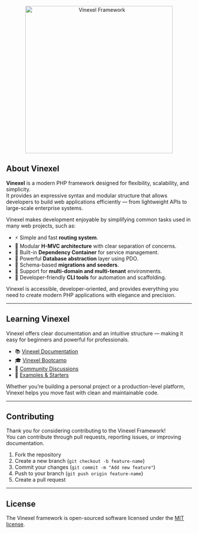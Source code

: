 <p align="center">
    <a href="https://vinexel.com" target="_blank">
        <img src="https://vinexel.com/static/vinexel/images/logo.png" width="400" alt="Vinexel Framework">
    </a>
</p>

## About Vinexel

**Vinexel** is a modern PHP framework designed for flexibility, scalability, and simplicity.  
It provides an expressive syntax and modular structure that allows developers to build web applications efficiently — from lightweight APIs to large-scale enterprise systems.

Vinexel makes development enjoyable by simplifying common tasks used in many web projects, such as:

- ⚡ Simple and fast **routing system**.
- 🧩 Modular **H-MVC architecture** with clear separation of concerns.
- 🧠 Built-in **Dependency Container** for service management.
- 💾 Powerful **Database abstraction** layer using PDO.
- 🔄 Schema-based **migrations and seeders**.
- 🧰 Support for **multi-domain and multi-tenant** environments.
- 🚀 Developer-friendly **CLI tools** for automation and scaffolding.

Vinexel is accessible, developer-oriented, and provides everything you need to create modern PHP applications with elegance and precision.

---

## Learning Vinexel

Vinexel offers clear documentation and an intuitive structure — making it easy for beginners and powerful for professionals.

- 📚 [Vinexel Documentation](https://docs.vinexel.com)
- 🎓 [Vinexel Bootcamp](https://bootcamp.vinexel.com)
- 💬 [Community Discussions](https://github.com/vinexel/vinexel/discussions)
- 🧪 [Examples & Starters](https://github.com/vinexel/examples)

Whether you’re building a personal project or a production-level platform, Vinexel helps you move fast with clean and maintainable code.

---

## Contributing

Thank you for considering contributing to the Vinexel Framework!  
You can contribute through pull requests, reporting issues, or improving documentation.

1. Fork the repository  
2. Create a new branch (`git checkout -b feature-name`)  
3. Commit your changes (`git commit -m "Add new feature"`)  
4. Push to your branch (`git push origin feature-name`)  
5. Create a pull request

---

## License

The Vinexel framework is open-sourced software licensed under the [MIT license](LICENSE).

